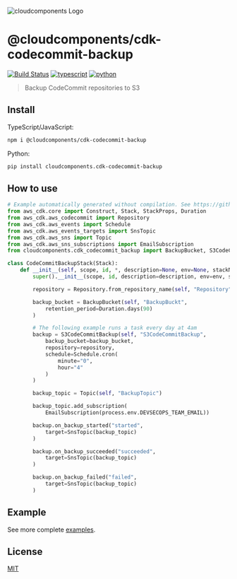 ![cloudcomponents Logo](https://raw.githubusercontent.com/cloudcomponents/cdk-constructs/master/logo.png)

# @cloudcomponents/cdk-codecommit-backup

[![Build Status](https://travis-ci.org/cloudcomponents/cdk-constructs.svg?branch=master)](https://travis-ci.org/cloudcomponents/cdk-constructs)
[![typescript](https://img.shields.io/badge/jsii-typescript-blueviolet.svg)](https://www.npmjs.com/package/@cloudcomponents/cdk-codecommit-backup)
[![python](https://img.shields.io/badge/jsii-python-blueviolet.svg)](https://pypi.org/project/cloudcomponents.cdk-codecommit-backup/)

> Backup CodeCommit repositories to S3

## Install

TypeScript/JavaScript:

```bash
npm i @cloudcomponents/cdk-codecommit-backup
```

Python:

```bash
pip install cloudcomponents.cdk-codecommit-backup
```

## How to use

```python
# Example automatically generated without compilation. See https://github.com/aws/jsii/issues/826
from aws_cdk.core import Construct, Stack, StackProps, Duration
from aws_cdk.aws_codecommit import Repository
from aws_cdk.aws_events import Schedule
from aws_cdk.aws_events_targets import SnsTopic
from aws_cdk.aws_sns import Topic
from aws_cdk.aws_sns_subscriptions import EmailSubscription
from cloudcomponents.cdk_codecommit_backup import BackupBucket, S3CodeCommitBackup

class CodeCommitBackupStack(Stack):
    def __init__(self, scope, id, *, description=None, env=None, stackName=None, tags=None, synthesizer=None, terminationProtection=None):
        super().__init__(scope, id, description=description, env=env, stackName=stackName, tags=tags, synthesizer=synthesizer, terminationProtection=terminationProtection)

        repository = Repository.from_repository_name(self, "Repository", process.env.REPOSITORY_NAME)

        backup_bucket = BackupBucket(self, "BackupBuckt",
            retention_period=Duration.days(90)
        )

        # The following example runs a task every day at 4am
        backup = S3CodeCommitBackup(self, "S3CodeCommitBackup",
            backup_bucket=backup_bucket,
            repository=repository,
            schedule=Schedule.cron(
                minute="0",
                hour="4"
            )
        )

        backup_topic = Topic(self, "BackupTopic")

        backup_topic.add_subscription(
            EmailSubscription(process.env.DEVSECOPS_TEAM_EMAIL))

        backup.on_backup_started("started",
            target=SnsTopic(backup_topic)
        )

        backup.on_backup_succeeded("succeeded",
            target=SnsTopic(backup_topic)
        )

        backup.on_backup_failed("failed",
            target=SnsTopic(backup_topic)
        )
```

## Example

See more complete [examples](https://github.com/cloudcomponents/cdk-constructs/tree/master/examples).

## License

[MIT](./LICENSE)
